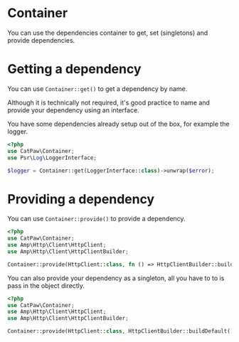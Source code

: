 # Container

You can use the dependencies container to get, set (singletons) and provide dependencies.

# Getting a dependency

You can use `Container::get()` to get a dependency by name.

Although it is technically not required, it's good practice to name and provide your dependency using an interface.

You have some dependencies already setup out of the box, for example the logger.

```php
<?php
use CatPaw\Container;
use Psr\Log\LoggerInterface;

$logger = Container::get(LoggerInterface::class)->unwrap($error);
```


# Providing a dependency

You can use `Container::provide()` to provide a dependency.

```php
<?php
use CatPaw\Container;
use Amp\Http\Client\HttpClient;
use Amp\Http\Client\HttpClientBuilder;

Container::provide(HttpClient::class, fn () => HttpClientBuilder::buildDefault());
```

You can also provide your dependency as a singleton, all you have to to is pass in the object directly.

```php
<?php
use CatPaw\Container;
use Amp\Http\Client\HttpClient;
use Amp\Http\Client\HttpClientBuilder;

Container::provide(HttpClient::class, HttpClientBuilder::buildDefault());
```
